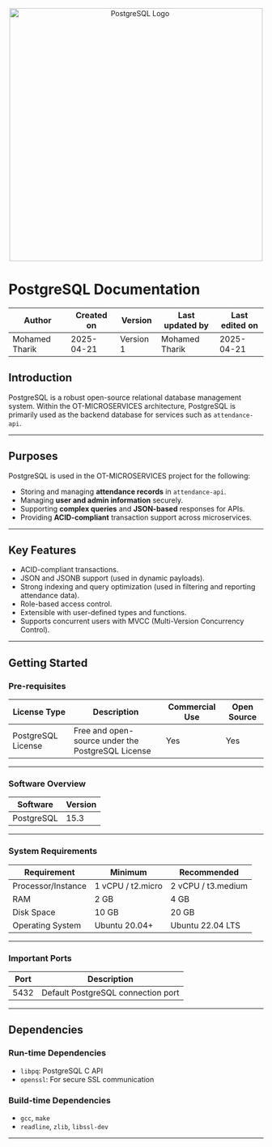 <p align="center">
  <img src="https://github.com/user-attachments/assets/04bf87a3-feb4-4e8a-b99e-27353fae3cf2" alt="PostgreSQL Logo" width="500"/>
</p>

# **PostgreSQL Documentation**

| Author         | Created on     | Version         | Last updated by | Last edited on |
|----------------|----------------|-----------------|-----------------|----------------|
| Mohamed Tharik | 2025-04-21     |     Version 1         | Mohamed Tharik  | 2025-04-21     |

## Introduction

PostgreSQL is a robust open-source relational database management system. Within the OT-MICROSERVICES architecture, PostgreSQL is primarily used as the backend database for services such as `attendance-api`.

---

## Purposes

PostgreSQL is used in the OT-MICROSERVICES project for the following:

- Storing and managing **attendance records** in `attendance-api`.
- Managing **user and admin information** securely.
- Supporting **complex queries** and **JSON-based** responses for APIs.
- Providing **ACID-compliant** transaction support across microservices.

---

## Key Features

- ACID-compliant transactions.
- JSON and JSONB support (used in dynamic payloads).
- Strong indexing and query optimization (used in filtering and reporting attendance data).
- Role-based access control.
- Extensible with user-defined types and functions.
- Supports concurrent users with MVCC (Multi-Version Concurrency Control).

---

## Getting Started

### Pre-requisites

| License Type        | Description                                         | Commercial Use | Open Source |
|---------------------|-----------------------------------------------------|----------------|-------------|
| PostgreSQL License  | Free and open-source under the PostgreSQL License   | Yes         | Yes       |

---

### Software Overview

| Software   | Version |
|------------|---------|
| PostgreSQL | 15.3    |

---

### System Requirements

| Requirement         | Minimum            | Recommended        |
|---------------------|--------------------|--------------------|
| Processor/Instance  | 1 vCPU / t2.micro   | 2 vCPU / t3.medium |
| RAM                 | 2 GB               | 4 GB               |
| Disk Space          | 10 GB              | 20 GB              |
| Operating System    | Ubuntu 20.04+      | Ubuntu 22.04 LTS   |

---

### Important Ports

| Port | Description                       |
|------|-----------------------------------|
| 5432 | Default PostgreSQL connection port |

---

## Dependencies

### Run-time Dependencies

- `libpq`: PostgreSQL C API
- `openssl`: For secure SSL communication

### Build-time Dependencies

- `gcc`, `make`
- `readline`, `zlib`, `libssl-dev`

---

